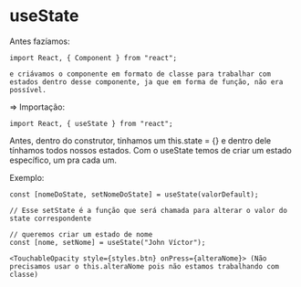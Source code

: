 # useState 

Antes fazíamos:

    import React, { Component } from "react";
        
    e criávamos o componente em formato de classe para trabalhar com estados dentro desse componente, ja que em forma de função, não era possível.


=> Importação: 

    import React, { useState } from "react";

Antes, dentro do construtor, tinhamos um this.state = {} e dentro dele tínhamos todos nossos estados.
Com o useState temos de criar um estado específico, um pra cada um.

Exemplo:

    const [nomeDoState, setNomeDoState] = useState(valorDefault);

    // Esse setState é a função que será chamada para alterar o valor do state correspondente

    // queremos criar um estado de nome
    const [nome, setNome] = useState("John Víctor");

    <TouchableOpacity style={styles.btn} onPress={alteraNome}> (Não precisamos usar o this.alteraNome pois não estamos trabalhando com classe)